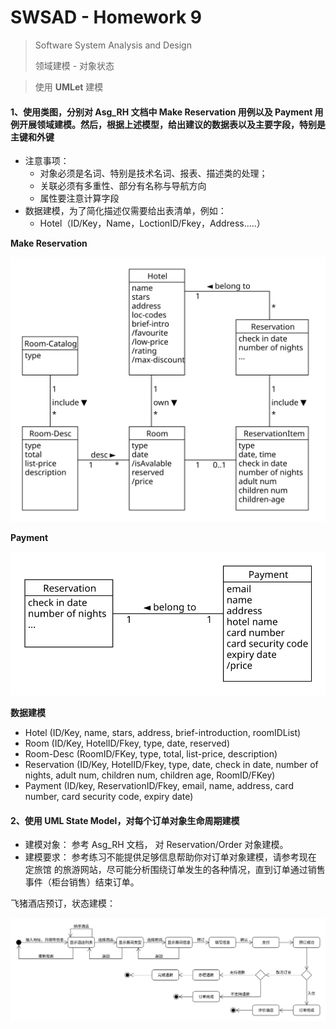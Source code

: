 # SWSAD - Homework 9

> Software System Analysis and Design
>
> 领域建模 - 对象状态

> 使用 **UMLet** 建模

#### 1、使用类图，分别对 Asg_RH 文档中 Make Reservation 用例以及 Payment 用例开展领域建模。然后，根据上述模型，给出建议的数据表以及主要字段，特别是主键和外键

- 注意事项：
  - 对象必须是名词、特别是技术名词、报表、描述类的处理；
  - 关联必须有多重性、部分有名称与导航方向
  - 属性要注意计算字段
- 数据建模，为了简化描述仅需要给出表清单，例如：
  - Hotel（ID/Key，Name，LoctionID/Fkey，Address…..）

**Make Reservation**

![MakeReservation](assets/MakeReservation-1557073113872.svg)

**Payment**

![Payment](assets/Payment.svg)

**数据建模**

- Hotel (ID/Key, name, stars, address, brief-introduction, roomIDList)
- Room (ID/Key, HotelID/Fkey, type, date, reserved)
- Room-Desc (RoomID/FKey, type, total, list-price, description)
- Reservation (ID/Key, HotelID/Fkey, type, date, check in date, number of nights, adult num, children num, children age, RoomID/FKey)
- Payment (ID/key, ReservationID/Fkey, email, name, address, card number, card security code, expiry date)

#### 2、使用 UML State Model，对每个订单对象生命周期建模

- 建模对象： 参考 Asg_RH 文档， 对 Reservation/Order 对象建模。
- 建模要求： 参考练习不能提供足够信息帮助你对订单对象建模，请参考现在 定旅馆 的旅游网站，尽可能分析围绕订单发生的各种情况，直到订单通过销售事件（柜台销售）结束订单。

飞猪酒店预订，状态建模：

![feizhu](assets/feizhu.svg)